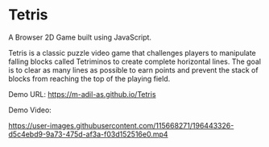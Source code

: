 # Tetris
A Browser 2D Game built using JavaScript.

Tetris is a classic puzzle video game that challenges players to manipulate falling blocks called Tetriminos to create complete horizontal lines. The goal is to clear as many lines as possible to earn points and prevent the stack of blocks from reaching the top of the playing field.

Demo URL: https://m-adil-as.github.io/Tetris

Demo Video:

https://user-images.githubusercontent.com/115668271/196443326-d5c4ebd9-9a73-475d-af3a-f03d152516e0.mp4
